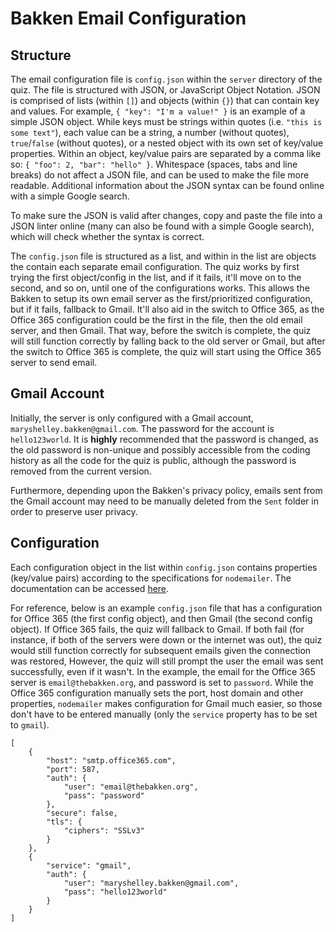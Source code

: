 # Bakken Email Configuration

## Structure

The email configuration file is `config.json` within the `server` directory of the quiz. The file is structured with JSON, or JavaScript Object Notation. JSON is comprised of lists (within `[]`) and objects (within `{}`) that can contain key and values. For example, `{ "key": "I'm a value!" }` is an example of a simple JSON object. While keys must be strings within quotes (i.e. `"this is some text"`), each value can be a string, a number (without quotes), `true`/`false` (without quotes), or a nested object with its own set of key/value properties. Within an object, key/value pairs are separated by a comma like so: `{ "foo": 2, "bar": "hello" }`. Whitespace (spaces, tabs and line breaks) do not affect a JSON file, and can be used to make the file more readable. Additional information about the JSON syntax can be found online with a simple Google search.

To make sure the JSON is valid after changes, copy and paste the file into a JSON linter online (many can also be found with a simple Google search), which will check whether the syntax is correct.

The `config.json` file is structured as a list, and within in the list are objects the contain each separate email configuration. The quiz works by first trying the first object/config in the list, and if it fails, it'll move on to the second, and so on, until one of the configurations works. This allows the Bakken to setup its own email server as the first/prioritized configuration, but if it fails, fallback to Gmail. It'll also aid in the switch to Office 365, as the Office 365 configuration could be the first in the file, then the old email server, and then Gmail. That way, before the switch is complete, the quiz will still function correctly by falling back to the old server or Gmail, but after the switch to Office 365 is complete, the quiz will start using the Office 365 server to send email.

## Gmail Account

Initially, the server is only configured with a Gmail account, `maryshelley.bakken@gmail.com`. The password for the account is `hello123world`. It is **highly** recommended that the password is changed, as the old password is non-unique and possibly accessible from the coding history as all the code for the quiz is public, although the password is removed from the current version.

Furthermore, depending upon the Bakken's privacy policy, emails sent from the Gmail account may need to be manually deleted from the `Sent` folder in order to preserve user privacy.

## Configuration

Each configuration object in the list within `config.json` contains properties (key/value pairs) according to the specifications for `nodemailer`. The documentation can be accessed [here](https://npmjs.com/package/nodemailer).

For reference, below is an example `config.json` file that has a configuration for Office 365 (the first config object), and then Gmail (the second config object). If Office 365 fails, the quiz will fallback to Gmail. If both fail (for instance, if both of the servers were down or the internet was out), the quiz would still function correctly for subsequent emails given the connection was restored, However, the quiz will still prompt the user the email was sent successfully, even if it wasn't. In the example, the email for the Office 365 server is `email@thebakken.org`, and password is set to `password`. While the Office 365 configuration manually sets the port, host domain and other properties, `nodemailer` makes configuration for Gmail much easier, so those don't have to be entered manually (only the `service` property has to be set to `gmail`).

```
[
	{
		"host": "smtp.office365.com",
		"port": 587,
		"auth": {
			"user": "email@thebakken.org",
			"pass": "password"
		},
		"secure": false,
		"tls": {
			"ciphers": "SSLv3"
		}
	},
	{
		"service": "gmail",
		"auth": {
			"user": "maryshelley.bakken@gmail.com",
			"pass": "hello123world"
		}
	}
]
```
